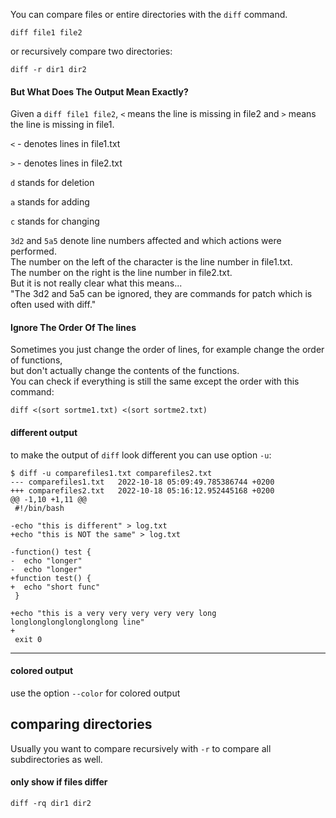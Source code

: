 You can compare files or entire directories with the `diff` command.
```
diff file1 file2
```

or recursively compare two directories:
```
diff -r dir1 dir2
```

#### But What Does The Output Mean Exactly?

Given a `diff file1 file2`, `<` means the line is missing in file2 and `>` means the line is missing in file1.

`<` - denotes lines in file1.txt

`>` - denotes lines in file2.txt

`d` stands for deletion

`a` stands for adding

`c` stands for changing

`3d2` and `5a5` denote line numbers affected and which actions were performed.\
The number on the left of the character is the line number in file1.txt.\
The number on the right is the line number in file2.txt.\
But it is not really clear what this means...\
"The 3d2 and 5a5 can be ignored, they are commands for patch which is often used with diff."


#### Ignore The Order Of The lines

Sometimes you just change the order of lines, for example change the order of functions,\
but don't actually change the contents of the functions.\
You can check if everything is still the same except the order with this command:
```
diff <(sort sortme1.txt) <(sort sortme2.txt)
```


#### different output

to make the output of `diff` look different you can use option `-u`:
```
$ diff -u comparefiles1.txt comparefiles2.txt
--- comparefiles1.txt	2022-10-18 05:09:49.785386744 +0200
+++ comparefiles2.txt	2022-10-18 05:16:12.952445168 +0200
@@ -1,10 +1,11 @@
 #!/bin/bash
 
-echo "this is different" > log.txt
+echo "this is NOT the same" > log.txt
 
-function() test {
-  echo "longer"
-  echo "longer"
+function test() {
+  echo "short func"
 }
 
+echo "this is a very very very very very long longlonglonglonglonglong line"
+
 exit 0
```

***
#### colored output

use the option `--color` for colored output

## comparing directories

Usually you want to compare recursively with `-r` to compare all subdirectories as well.

#### only show if files differ
```
diff -rq dir1 dir2
```
